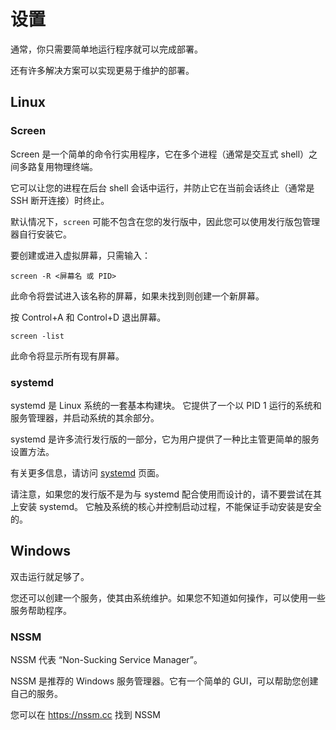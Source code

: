# 设置

通常，你只需要简单地运行程序就可以完成部署。

还有许多解决方案可以实现更易于维护的部署。

## Linux

### Screen

Screen 是一个简单的命令行实用程序，它在多个进程（通常是交互式 shell）之间多路复用物理终端。

它可以让您的进程在后台 shell 会话中运行，并防止它在当前会话终止（通常是 SSH 断开连接）时终止。

默认情况下，`screen` 可能不包含在您的发行版中，因此您可以使用发行版包管理器自行安装它。

要创建或进入虚拟屏幕，只需输入：

```shell
screen -R <屏幕名 或 PID>
```

此命令将尝试进入该名称的屏幕，如果未找到则创建一个新屏幕。

按 Control+A 和 Control+D 退出屏幕。

```shell
screen -list
```

此命令将显示所有现有屏幕。

### systemd

systemd 是 Linux 系统的一套基本构建块。
它提供了一个以 PID 1 运行的系统和服务管理器，并启动系统的其余部分。

systemd 是许多流行发行版的一部分，它为用户提供了一种比主管更简单的服务设置方法。

有关更多信息，请访问 [systemd](systemd.md) 页面。

请注意，如果您的发行版不是为与 systemd 配合使用而设计的，请不要尝试在其上安装 systemd。
它触及系统的核心并控制启动过程，不能保证手动安装是安全的。

## Windows

双击运行就足够了。

您还可以创建一个服务，使其由系统维护。如果您不知道如何操作，可以使用一些服务帮助程序。

### NSSM

NSSM 代表 “Non-Sucking Service Manager”。

NSSM 是推荐的 Windows 服务管理器。它有一个简单的 GUI，可以帮助您创建自己的服务。

您可以在 https://nssm.cc 找到 NSSM
